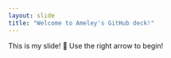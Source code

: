 ```yaml
---
layout: slide
title: "Welcome to Ameley's GitHub deck!"
---
```

This is my slide! :tada:
Use the right arrow to begin!
